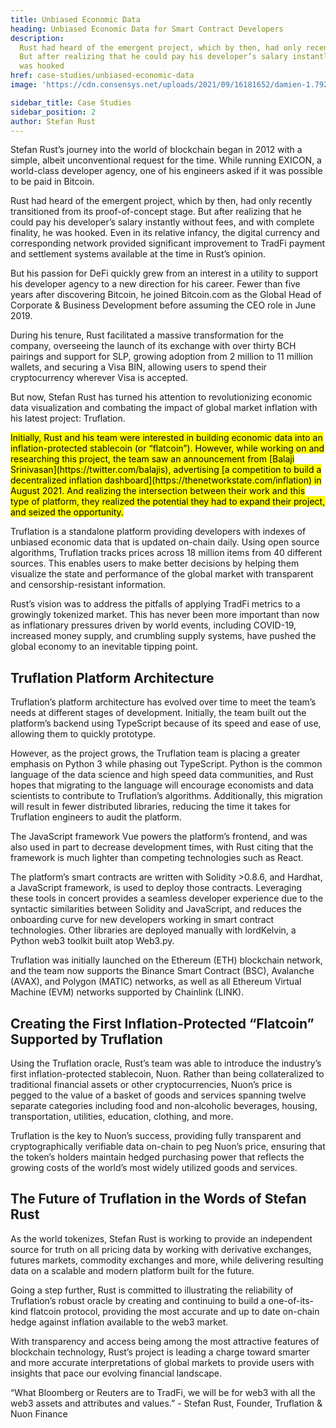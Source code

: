 ```yaml
---
title: Unbiased Economic Data
heading: Unbiased Economic Data for Smart Contract Developers
description:
  Rust had heard of the emergent project, which by then, had only recently transitioned from its proof-of-concept stage.
  But after realizing that he could pay his developer’s salary instantly without fees, and with complete finality, he
  was hooked
href: case-studies/unbiased-economic-data
image: 'https://cdn.consensys.net/uploads/2021/09/16181652/damien-1.7923f061-958x460.png'

sidebar_title: Case Studies
sidebar_position: 2
author: Stefan Rust
---
```


Stefan Rust’s journey into the world of blockchain began in 2012 with a simple, albeit unconventional request for the
time. While running EXICON, a world-class developer agency, one of his engineers asked if it was possible to be paid in
Bitcoin.

Rust had heard of the emergent project, which by then, had only recently transitioned from its proof-of-concept stage.
But after realizing that he could pay his developer’s salary instantly without fees, and with complete finality, he was
hooked. Even in its relative infancy, the digital currency and corresponding network provided significant improvement to
TradFi payment and settlement systems available at the time in Rust’s opinion.

But his passion for DeFi quickly grew from an interest in a utility to support his developer agency to a new direction
for his career. Fewer than five years after discovering Bitcoin, he joined Bitcoin.com as the Global Head of Corporate &
Business Development before assuming the CEO role in June 2019.

During his tenure, Rust facilitated a massive transformation for the company, overseeing the launch of its exchange with
over thirty BCH pairings and support for SLP, growing adoption from 2 million to 11 million wallets, and securing a Visa
BIN, allowing users to spend their cryptocurrency wherever Visa is accepted.

But now, Stefan Rust has turned his attention to revolutionizing economic data visualization and combating the impact of
global market inflation with his latest project: Truflation.

<mark>
Initially, Rust and his team were interested in building economic data into an inflation-protected stablecoin (or “flatcoin”). However, while working on and researching this project, the team saw an announcement from [Balaji Srinivasan](https://twitter.com/balajis), advertising [a competition to build a decentralized inflation dashboard](https://thenetworkstate.com/inflation) in August 2021. And realizing the intersection between their work and this type of platform, they realized the potential they had to expand their project, and seized the opportunity.
</mark>

Truflation is a standalone platform providing developers with indexes of unbiased economic data that is updated on-chain
daily. Using open source algorithms, Truflation tracks prices across 18 million items from 40 different sources. This
enables users to make better decisions by helping them visualize the state and performance of the global market with
transparent and censorship-resistant information.

Rust’s vision was to address the pitfalls of applying TradFi metrics to a growingly tokenized market. This has never
been more important than now as inflationary pressures driven by world events, including COVID-19, increased money
supply, and crumbling supply systems, have pushed the global economy to an inevitable tipping point.

## Truflation Platform Architecture

Truflation’s platform architecture has evolved over time to meet the team’s needs at different stages of development.
Initially, the team built out the platform’s backend using TypeScript because of its speed and ease of use, allowing
them to quickly prototype.

However, as the project grows, the Truflation team is placing a greater emphasis on Python 3 while phasing out
TypeScript. Python is the common language of the data science and high speed data communities, and Rust hopes that
migrating to the language will encourage economists and data scientists to contribute to Truflation’s algorithms.
Additionally, this migration will result in fewer distributed libraries, reducing the time it takes for Truflation
engineers to audit the platform.

The JavaScript framework Vue powers the platform’s frontend, and was also used in part to decrease development times,
with Rust citing that the framework is much lighter than competing technologies such as React.

The platform’s smart contracts are written with Solidity >0.8.6, and Hardhat, a JavaScript framework, is used to deploy
those contracts. Leveraging these tools in concert provides a seamless developer experience due to the syntactic
similarities between Solidity and JavaScript, and reduces the onboarding curve for new developers working in smart
contract technologies. Other libraries are deployed manually with lordKelvin, a Python web3 toolkit built atop Web3.py.

Truflation was initially launched on the Ethereum (ETH) blockchain network, and the team now supports the Binance Smart
Contract (BSC), Avalanche (AVAX), and Polygon (MATIC) networks, as well as all Ethereum Virtual Machine (EVM) networks
supported by Chainlink (LINK).

## Creating the First Inflation-Protected “Flatcoin” Supported by Truflation

Using the Truflation oracle, Rust’s team was able to introduce the industry’s first inflation-protected stablecoin,
Nuon. Rather than being collateralized to traditional financial assets or other cryptocurrencies, Nuon’s price is pegged
to the value of a basket of goods and services spanning twelve separate categories including food and non-alcoholic
beverages, housing, transportation, utilities, education, clothing, and more.

Truflation is the key to Nuon’s success, providing fully transparent and cryptographically verifiable data on-chain to
peg Nuon’s price, ensuring that the token’s holders maintain hedged purchasing power that reflects the growing costs of
the world’s most widely utilized goods and services.

## The Future of Truflation in the Words of Stefan Rust

As the world tokenizes, Stefan Rust is working to provide an independent source for truth on all pricing data by working
with derivative exchanges, futures markets, commodity exchanges and more, while delivering resulting data on a scalable
and modern platform built for the future.

Going a step further, Rust is committed to illustrating the reliability of Truflation’s robust oracle by creating and
continuing to build a one-of-its-kind flatcoin protocol, providing the most accurate and up to date on-chain hedge
against inflation available to the web3 market.

With transparency and access being among the most attractive features of blockchain technology, Rust’s project is
leading a charge toward smarter and more accurate interpretations of global markets to provide users with insights that
pace our evolving financial landscape.

“What Bloomberg or Reuters are to TradFi, we will be for web3 with all the web3 assets and attributes and values.” -
Stefan Rust, Founder, Truflation & Nuon Finance
